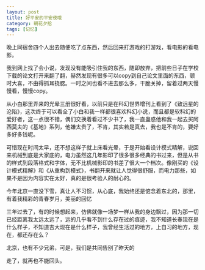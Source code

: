 ```yaml
---
layout: post
title: 好平安的平安夜哦
category: 朝花夕拾
tags: [记忆]
---
```

晚上同宿舍四个人出去随便吃了点东西，然后回来打游戏的打游戏，看电影的看电影。 
	
我到网上找了会小说，发现没有能吸引住我的东西，随即放弃，把前些日子在学校下载的论文打开来翻了翻，赫然发现有很多可以copy到自己论文里面的东西，顿时大喜，不由得抓耳挠腮。一时之间也看不进去那么多，干脆关掉，留着过两天慢慢看，慢慢copy。 
	
从小白那里弄来的光晕三册很好看，以前只是在科幻世界增刊上看到了《致远星的沦陷》，这次终于可以看全了小白和我一样都很喜欢科幻小说，而且都是软科幻的爱好者，这一点很不错，偶们交换着看过不少书了，我一直蛊惑他和我一起去买阿西莫夫的《基地》系列，他嫌太贵了，不肯，其实若是真去，我也是不肯的，要好多好多钱呢。 
	
可惜现在时间太早，还不想这样子就上床看光晕，于是开始看设计模式精解，说回来机械到底是大家底的，电力虽然这几年影印了很多很多经典的书过来，但是从书的样式到段落格式和字体，无不比机械影印的书差了很大一个档次。像刚买的《设计模式精解》和《从重构到模式》，书翻开来就让人觉得很舒服，而电力那些，如果不是因为内容实在太好，真的是很考验人的耐心的。 
	
今年北京一直没下雪，真让人不习惯，从心底，我始终还是惦念着东北的，那里，有着我精彩的青春岁月，美丽的回忆 
	
三年过去了，有的时候想起来，仿佛就像一场梦一样从我的身边飘过，因为那一切已经距离我太远太远了，远的几乎看不到什么存在过的痕迹，我不知道长春现在是什么样子，不知道吉大现在是什么样子，我曾经生活过的地方，上自习的地方，现在，都还存在么？ 
	
北京，也有不少兄弟，可是，我们是共同告别了昨天的 
	
走了，就再也不能回头。